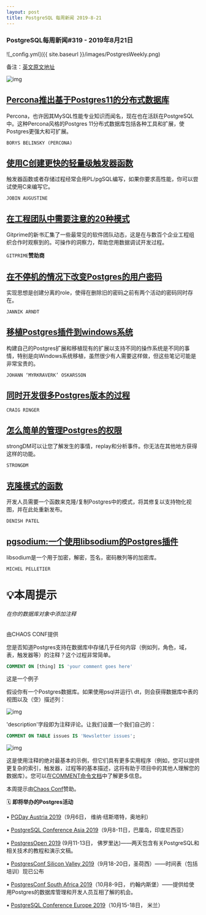 ```yaml
---
layout: post
title: PostgreSQL 每周新闻 2019-8-21
---
```


### PostgreSQL每周新闻#319 - 2019年8月21日

![_config.yml]({{ site.baseurl }}/images/PostgresWeekly.png)

备注：[英文原文地址](https://postgresweekly.com/issues/319)

![img](https://res.cloudinary.com/cpress/image/upload/w_1280,e_sharpen:60/lz4jeabpf7tiuxv8qpna.jpg)

## [Percona推出基于Postgres11的分布式数据库](https://www.percona.com/blog/2019/08/19/percona-distribution-for-postgresql-11-beta-is-now-available/)

Percona，也许因其MySQL性能专业知识而闻名，现在也在活跃在PostgreSQL中。这种Percona风格的Postgres 11分布式数据库包括各种工具和扩展，使Postgres更强大和可扩展。

`BORYS BELINSKY (PERCONA)`

## [使用C创建更快的轻量级触发器函数](https://www.percona.com/blog/2019/08/15/faster-lightweight-trigger-function-in-c-for-postgresql/)

触发器函数或者存储过程经常会用PL/pgSQL编写，如果你要求高性能，你可以尝试使用C来编写它。

`JOBIN AUGUSTINE`

## [在工程团队中需要注意的20种模式](https://resources.gitprime.com/books/20-patterns/?utm_source=nl(pgw)&utm_medium=email-nl&utm_campaign=nl(pgw))

Gitprime的新书汇集了一些最常见的软件团队动态，这是在与数百个企业工程组织合作时观察到的。可操作的洞察力，帮助您用数据调试开发过程。

`GITPRIME`**赞助商**

## [在不停机的情况下改变Postgres的用户密码](https://www.jannikarndt.de/blog/2018/08/rotating_postgresql_passwords_with_no_downtime/)

实现思想是创建分离的role，使得在删除旧的密码之前有两个活动的密码同时存在。

`JANNIK ARNDT`



## [移植Postgres插件到windows系统](http://www.myrkraverk.com/blog/2019/08/porting-a-postgresql-extension-from-unix-to-windows-10/)

构建自己的Postgres扩展和移植现有的扩展以支持不同的操作系统是不同的事情，特别是向Windows系统移植，虽然很少有人需要这样做，但这些笔记可能是非常宝贵的。

`JOHANN ‘MYRKRAVERK’ OSKARSSON`



## [同时开发很多Postgres版本的过程](https://www.2ndquadrant.com/en/blog/developing-on-many-versions-of-postgresql-at-once/)

`CRAIG RINGER`



## [怎么简单的管理Postgres的权限](https://www.percona.com/blog/2019/08/02/out-of-memory-killer-or-savior/)

strongDM可以让您了解发生的事情，replay和分析事件。你无法在其他地方获得这样的功能。

`STRONGDM`



## [克隆模式的函数](http://www.pateldenish.com/2019/08/clone-schema-in-postgres.html)

开发人员需要一个函数来克隆/复制Postgres中的模式，将其修复以支持物化视图，并在此处重新发布。

`DENISH PATEL`



## [pgsodium:一个使用libsodium的Postgres插件](https://github.com/michelp/pgsodium)

libsodium是一个用于加密，解密，签名，密码散列等的加密库。

`MICHEL PELLETIER`



# 💡本周提示

###### 在你的数据库对象中添加注释

由CHAOS CONF提供



您是否知道Postgres支持在数据库中存储几乎任何内容（例如列，角色，域，表，触发器等）的注释？这个过程非常简单。

```sql
COMMENT ON [thing] IS 'your comment goes here'
```

这是一个例子

假设你有一个Postgres数据库。如果使用psql并运行\ dt，则会获得数据库中表的视图以及（空）描述列：

![img](https://res.cloudinary.com/cpress/image/upload/w_1280,e_sharpen:60/v1566337414/dow9wrabnhefhs5hfaq5.jpg)

'description'字段即为注释评论。让我们设置一个我们自己的：

```sql
COMMENT ON TABLE issues IS 'Newsletter issues';
```

![img](https://res.cloudinary.com/cpress/image/upload/w_1280,e_sharpen:60/v1566337576/buh3yj5cdcg8rfqfj0jx.jpg)

这是使用注释的绝对最基本的示例，但它们具有更多实用程序（例如，您可以提供更复杂的索引，触发器，过程等的基本描述，这将有助于项目中的其他人理解您的数据库）。您可以在[COMMENT命令文档](https://www.postgresql.org/docs/10/sql-comment.html)中了解更多信息。



本周提示由[Chaos Conf](https://postgresweekly.com/link/68608/web)赞助。





🗓  **即将举办的Postgres活动**  

• [PGDay Austria 2019](https://pgday.at/en/)（9月6日， 维纳·纽斯塔特，奥地利）

• [PostgreSQL Conference Asia 2019](https://2019.pgconf.asia/)（9月8-11日，巴厘岛，印度尼西亚）

• [PostgresOpen 2019](https://postgresweekly.com/link/68304/web) (9月11-13日， 佛罗里达)——两天包含有关PostgreSQL和相关技术的教程和演示文稿。

• [PostgresConf Silicon Valley 2019](https://postgresweekly.com/link/68305/web)（9月18-20日，圣荷西）——时间表（包括培训）现已公布

• [PostgresConf South Africa 2019](https://postgresweekly.com/link/68306/web)（10月8-9日， 约翰内斯堡）——提供给使用Postgres的数据库管理和开发人员互相了解的机会。

• [PostgreSQL Conference Europe 2019](https://postgresweekly.com/link/68391/web)（10月15-18日， 米兰）